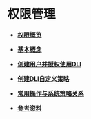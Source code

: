 # 权限管理<a name="dli_01_0408"></a>

-   **[权限概览](权限概览.md)**  

-   **[基本概念](基本概念.md)**  

-   **[创建用户并授权使用DLI](创建用户并授权使用DLI.md)**  

-   **[创建DLI自定义策略](创建DLI自定义策略.md)**  

-   **[常用操作与系统策略关系](常用操作与系统策略关系.md)**  

-   **[参考资料](参考资料.md)**  


